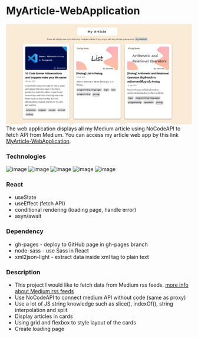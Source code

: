 # MyArticle-WebApplication
![image](https://github.com/firstneverrest/MyArticle-WebApplication/blob/master/MyArticle.jpg)
The web application displays all my Medium article using NoCodeAPI to fetch API from Medium. You can access my article web app by this link [MyArticle-WebApplication](https://firstneverrest.github.io/MyArticle-WebApplication-github.io/).
### Technologies
![image](https://img.shields.io/badge/React-20232A?style=for-the-badge&logo=react&logoColor=61DAFB)
![image](https://img.shields.io/badge/HTML5-E34F26?style=for-the-badge&logo=html5&logoColor=white)
![image](https://img.shields.io/badge/CSS3-1572B6?style=for-the-badge&logo=css3&logoColor=white)
![image](https://img.shields.io/badge/Sass-CC6699?style=for-the-badge&logo=sass&logoColor=white)
![image](https://img.shields.io/badge/JavaScript-F7DF1E?style=for-the-badge&logo=javascript&logoColor=black)

### React
- useState
- useEffect (fetch API)
- conditional rendering (loading page, handle error)
- asyn/await

### Dependency
- gh-pages - deploy to GitHub page in gh-pages branch
- node-sass - use Sass in React
- xml2json-light - extract data inside xml tag to plain text

### Description
- This project I would like to fetch data from Medium rss feeds. [more info about Medium rss feeds](https://help.medium.com/hc/en-us/articles/214874118-Using-RSS-feeds-of-profiles-publications-and-topics)
- Use NoCodeAPI to connect medium API without code (same as proxy)
- Use a lot of JS string knowledge such as slice(), indexOf(), string interpolation and split
- Display articles in cards
- Using grid and flexbox to style layout of the cards
- Create loading page
